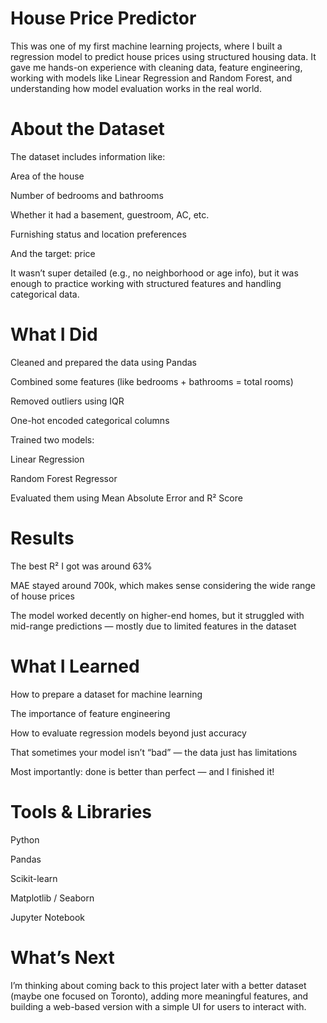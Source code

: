 # House Price Predictor
This was one of my first machine learning projects, where I built a regression model to predict house prices using structured housing data. It gave me hands-on experience with cleaning data, feature engineering, working with models like Linear Regression and Random Forest, and understanding how model evaluation works in the real world.

# About the Dataset
The dataset includes information like:

Area of the house

Number of bedrooms and bathrooms

Whether it had a basement, guestroom, AC, etc.

Furnishing status and location preferences

And the target: price

It wasn’t super detailed (e.g., no neighborhood or age info), but it was enough to practice working with structured features and handling categorical data.

# What I Did
Cleaned and prepared the data using Pandas

Combined some features (like bedrooms + bathrooms = total rooms)

Removed outliers using IQR

One-hot encoded categorical columns

Trained two models:

Linear Regression

Random Forest Regressor

Evaluated them using Mean Absolute Error and R² Score

# Results
The best R² I got was around 63%

MAE stayed around 700k, which makes sense considering the wide range of house prices

The model worked decently on higher-end homes, but it struggled with mid-range predictions — mostly due to limited features in the dataset

# What I Learned
How to prepare a dataset for machine learning

The importance of feature engineering

How to evaluate regression models beyond just accuracy

That sometimes your model isn’t “bad” — the data just has limitations

Most importantly: done is better than perfect — and I finished it!

# Tools & Libraries
Python

Pandas

Scikit-learn

Matplotlib / Seaborn

Jupyter Notebook

# What’s Next
I’m thinking about coming back to this project later with a better dataset (maybe one focused on Toronto), adding more meaningful features, and building a web-based version with a simple UI for users to interact with.

